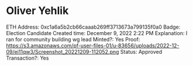 # Oliver Yehlik

ETH Address: 0xc1a6a5b2cb66caaab269ff3713673a799135f0a0
Badge: Election Candidate
Created time: December 9, 2022 2:22 PM
Explanation: I ran for community building wg lead
Minted?: Yes
Proof: https://s3.amazonaws.com/pf-user-files-01/u-83656/uploads/2022-12-09/ei11qw3/Screenshot_20221209-112052.png
Status: Approved
Transaction?: Yes